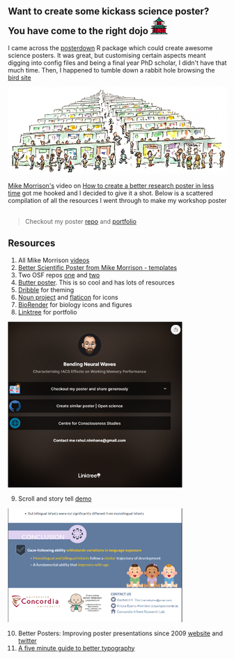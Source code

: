 ## Want to create some kickass science poster? You have come to the right dojo <img src="https://github.com/rahulvenugopal/PosterTemplating/blob/main/EMBO_Poster/Logos/Readme/dojo.png" width="40px" />
I came across the [posterdown](https://github.com/brentthorne/posterdown) R package which could create awesome science posters. It was great, but customising certain aspects meant digging into config files and being a final year PhD scholar, I didn't have that much time. Then, I happened to tumble down a rabbit hole browsing the [bird site](https://twitter.com/rhlvenugopal)

<img src="https://github.com/rahulvenugopal/PosterTemplating/blob/main/EMBO_Poster/Logos/Readme/Poster-session-illus-by-Jon-Wagner.jpg" width="800px" />

[Mike Morrison's](https://twitter.com/mikemorrison) video on [How to create a better research poster in less time](https://www.youtube.com/watch?v=SYk29tnxASs) got me hooked and I decided to give it a shot. Below is a scattered compilation of all the resources I went through to make my workshop poster
![]()

> Checkout my poster [repo](https://github.com/rahulvenugopal/PosterTemplating) and [portfolio](https://linktr.ee/rhlvenugopal)

## Resources
1. All Mike Morrison [videos](https://www.youtube.com/@mikemorrison8881/videos)
2. [Better Scientific Poster from Mike Morrison - templates](https://osf.io/ef53g/)
3. Two OSF repos [one](https://osf.io/g6xsm) and [two](https://osf.io/6ua4k)
4. [Butter poster](https://derekcrowe.net/butterposter). This is so cool and has lots of resources
5. [Dribble](https://dribbble.com/) for theming
6. [Noun project](https://thenounproject.com/) and [flaticon](https://www.flaticon.com/) for icons
7. [BioRender](https://biorender.com/) for biology icons and figures
8. [Linktree](https://linktr.ee/) for portfolio
<img src="https://github.com/rahulvenugopal/PosterTemplating/blob/main/EMBO_Poster/Logos/Readme/Linktree.png" width="400px" />

9. Scroll and story tell [demo](https://my.visme.co/view/8r9e71qk-icis2020-poster-gazefollowing-movieversion)
<img src = "https://github.com/rahulvenugopal/PosterTemplating/blob/main/EMBO_Poster/Logos/Readme/scrollstory.png" width="400px" />

10. Better Posters: Improving poster presentations since 2009 [website](https://betterposters.blogspot.com/) and [twitter](https://twitter.com/Better_Posters)
11. [A five minute guide to better typography](https://www.pierrickcalvez.com/journal/a-five-minutes-guide-to-better-typography)
